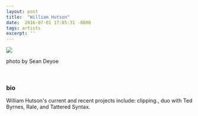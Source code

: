 ```yaml
---
layout: post
title:  "William Hutson"
date:  2016-07-01 17:05:31 -0800
tags: artists
excerpt: ''
---
```


![]({{site.url}}/assets/hutson_for_webv2.jpg)

photo by Sean Deyoe

<br/>


### bio
William Hutson's current and recent projects include: clipping., duo with Ted Byrnes, Rale, and Tattered Syntax.
